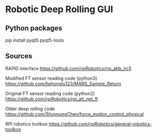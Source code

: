 # Robotic Deep Rolling GUI

## Python packages
pip install pyqt5 pyqt5-tools

## Sources

RAPID interface
https://github.com/rpiRobotics/rpi_abb_irc5

Modified FT sensor reading code (python3)
https://github.com/hehonglu123/MARS_Sample_Return

Original FT sensor reading code (python2)
https://github.com/rpiRobotics/rpi_ati_net_ft

Older deep rolling code
https://github.com/ShuyoungChen/force_motion_control_physical

RPI robotics toolbox
https://github.com/rpiRobotics/general-robotics-toolbox
